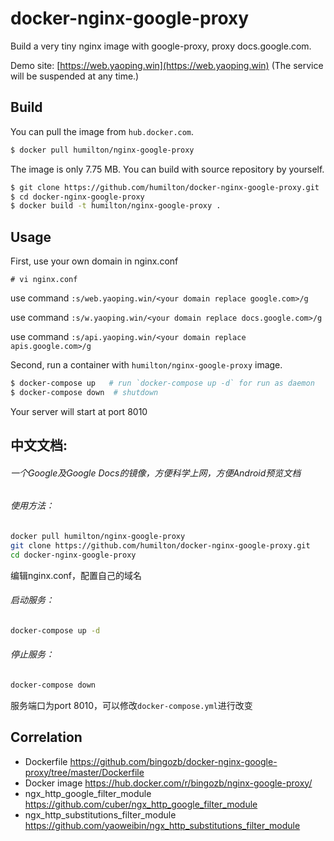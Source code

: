 # docker-nginx-google-proxy

Build a very tiny nginx image with google-proxy, proxy docs.google.com.

Demo site: [https://web.yaoping.win](https://web.yaoping.win) (The service will be suspended at any time.)

## Build

You can pull the image from `hub.docker.com`.

```sh
$ docker pull humilton/nginx-google-proxy
```

The image is only 7.75 MB. You can build with source repository by yourself.

```sh
$ git clone https://github.com/humilton/docker-nginx-google-proxy.git
$ cd docker-nginx-google-proxy
$ docker build -t humilton/nginx-google-proxy .
```

## Usage

First, use your own domain in nginx.conf
```
# vi nginx.conf
```
use command `:s/web.yaoping.win/<your domain replace google.com>/g`

use command `:s/w.yaoping.win/<your domain replace docs.google.com>/g`

use command `:s/api.yaoping.win/<your domain replace apis.google.com>/g`


Second, run a container with `humilton/nginx-google-proxy` image.

```sh
$ docker-compose up   # run `docker-compose up -d` for run as daemon
$ docker-compose down  # shutdown
```
Your server will start at port 8010

## 中文文档:
###### 一个Google及Google Docs的镜像，方便科学上网，方便Android预览文档

###### 使用方法：
```sh
docker pull humilton/nginx-google-proxy
git clone https://github.com/humilton/docker-nginx-google-proxy.git
cd docker-nginx-google-proxy
```
编辑nginx.conf，配置自己的域名

###### 启动服务：
```sh
docker-compose up -d
```
###### 停止服务：
```sh
docker-compose down
```

服务端口为port 8010，可以修改``docker-compose.yml``进行改变
 
## Correlation

- Dockerfile https://github.com/bingozb/docker-nginx-google-proxy/tree/master/Dockerfile
- Docker image https://hub.docker.com/r/bingozb/nginx-google-proxy/
- ngx_http_google_filter_module https://github.com/cuber/ngx_http_google_filter_module
- ngx_http_substitutions_filter_module https://github.com/yaoweibin/ngx_http_substitutions_filter_module



